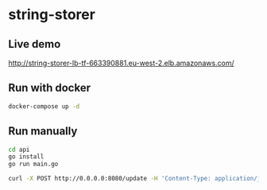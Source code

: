 # string-storer

## Live demo

http://string-storer-lb-tf-663390881.eu-west-2.elb.amazonaws.com/

## Run with docker



```bash
docker-compose up -d
```

## Run manually

```bash
cd api
go install
go run main.go
```

```bash
curl -X POST http://0.0.0.0:8080/update -H 'Content-Type: application/json' -d '{"title":"a new title"}'
```
